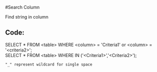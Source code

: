 
#Search Column

Find string in column

## Code:

SELECT * FROM \<table\> WHERE \<column\> = 'Criteria1' or \<column\> = '\<criteria2\>';  
SELECT * FROM \<table\> WHERE <column> IN ('\<Criteria1\>','\<Criteria2\>');

```
"_" represent wildcard for single space
```  
